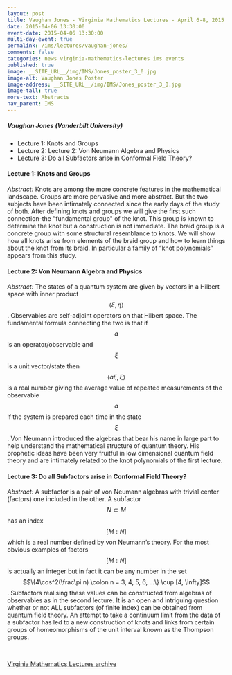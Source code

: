 ```yaml
---
layout: post
title: Vaughan Jones - Virginia Mathematics Lectures - April 6-8, 2015
date: 2015-04-06 13:30:00
event-date: 2015-04-06 13:30:00
multi-day-event: true
permalink: /ims/lectures/vaughan-jones/
comments: false
categories: news virginia-mathematics-lectures ims events
published: true
image: __SITE_URL__/img/IMS/Jones_poster_3_0.jpg
image-alt: Vaughan Jones Poster
image-address: __SITE_URL__/img/IMS/Jones_poster_3_0.jpg
image-tall: true
more-text: Abstracts
nav_parent: IMS
---
```


<h5 class="mt-3 mb-4">Vaughan Jones (Vanderbilt University)</h5>

- Lecture 1: Knots and Groups
- Lecture 2: Lecture 2: Von Neumann Algebra and Physics
- Lecture 3: Do all Subfactors arise in Conformal Field Theory?

<!--more-->


#### Lecture 1:  Knots and Groups

*Abstract:* Knots are among the more concrete features in the mathematical landscape. Groups are more pervasive and more abstract. But the two subjects have been intimately connected since the early days of the study of both. After defining knots and groups we will give the first such connection-the "fundamental group" of the knot. This group is known to determine the knot but a construction is not immediate. The braid group is a concrete group with some structural resemblance to knots. We will show how all knots arise from elements of the braid group and how to learn things about the knot from its braid.  In particular a family of “knot polynomials” appears from this study.


#### Lecture 2: Von Neumann Algebra and Physics

*Abstract:*  The states of a quantum system are given by vectors in a Hilbert space with inner product $$\langle \xi,\eta \rangle$$. Observables are self-adjoint operators on that Hilbert space. The fundamental formula connecting the two is that if $$a$$ is an operator/observable and $$\xi$$ is a unit vector/state then $$\langle a\xi,\xi \rangle$$ is a real number giving the average value of repeated measurements of the observable $$a$$ if the system is prepared each time in the state $$\xi$$. Von Neumann introduced the algebras that bear his name in large part to help understand the mathematical structure of quantum theory. His prophetic ideas have been very fruitful in low dimensional quantum field theory and are intimately related to the knot polynomials of the first lecture.


#### Lecture 3: Do all Subfactors arise in Conformal Field Theory?

*Abstract:* A subfactor is a pair of von Neumann algebras with trivial center (factors) one included in the other. A subfactor $$N \subset M$$ has an index $$[M : N]$$ which is a real number defined by von Neumann’s theory. For the most obvious examples of factors $$[M : N]$$ is actually an integer but in fact it can be any number in the set $$\{4\cos^2(\frac\pi n) \colon n = 3, 4, 5, 6, ...\} \cup [4, \infty]$$. Subfactors realising these values can be constructed from algebras of observables as in the second lecture. It is an open and intriguing question whether or not ALL subfactors (of finite index) can be obtained from quantum field theory. An attempt to take a continuum limit from the data of a subfactor has led to a new construction of knots and links from certain groups of homeomorphisms of the unit interval known as the Thompson groups.


<br>

[Virginia Mathematics Lectures archive]({{site.url}}/ims/lectures)
